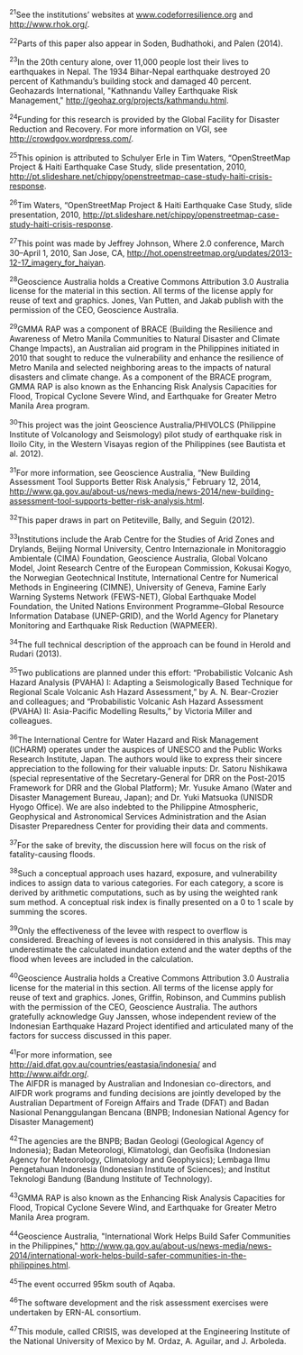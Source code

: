 <sup>21</sup>See the institutions’ websites at www.codeforresilience.org and http://www.rhok.org/. 

<sup>22</sup>Parts of this paper also appear in Soden, Budhathoki, and Palen (2014). 

<sup>23</sup>In the 20th century alone, over 11,000 people lost their lives to earthquakes in Nepal. The 1934 Bihar-Nepal earthquake destroyed 20 percent of Kathmandu’s building stock and damaged 40 percent. Geohazards International, "Kathnandu Valley Earthquake Risk Management," http://geohaz.org/projects/kathmandu.html.

<sup>24</sup>Funding for this research is provided by the Global Facility for Disaster Reduction and Recovery. For more information on VGI, see http://crowdgov.wordpress.com/.

<sup>25</sup>This opinion is attributed to Schulyer Erle in Tim Waters, “OpenStreetMap Project & Haiti Earthquake Case Study, slide presentation, 2010, http://pt.slideshare.net/chippy/openstreetmap-case-study-haiti-crisis-response.

<sup>26</sup>Tim Waters, “OpenStreetMap Project & Haiti Earthquake Case Study, slide presentation, 2010, http://pt.slideshare.net/chippy/openstreetmap-case-study-haiti-crisis-response.

<sup>27</sup>This point was made by Jeffrey Johnson, Where 2.0 conference, March 30–April 1, 2010, San Jose, CA, http://hot.openstreetmap.org/updates/2013-12-17_imagery_for_haiyan.

<sup>28</sup>Geoscience Australia holds a Creative Commons Attribution 3.0 Australia license for the material in this section. All terms of the license apply for reuse of text and graphics. Jones, Van Putten, and Jakab publish with the permission of the CEO, Geoscience Australia.

<sup>29</sup>GMMA RAP was a component of BRACE (Building the Resilience and Awareness of Metro Manila Communities to Natural Disaster and Climate Change Impacts), an Australian aid program in the Philippines initiated in 2010 that sought to reduce the vulnerability and enhance the resilience of Metro Manila and selected neighboring areas to the impacts of natural disasters and climate change. As a component of the BRACE program, GMMA RAP is also known as the Enhancing Risk Analysis Capacities for Flood, Tropical Cyclone Severe Wind, and Earthquake for Greater Metro Manila Area program.

<sup>30</sup>This project was the joint Geoscience Australia/PHIVOLCS (Philippine Institute of Volcanology and Seismology) pilot study of earthquake risk in Iloilo City, in the Western Visayas region of the Philippines (see Bautista et al. 2012). 

<sup>31</sup>For more information, see Geoscience Australia, “New Building Assessment Tool Supports Better Risk Analysis,” February 12, 2014, http://www.ga.gov.au/about-us/news-media/news-2014/new-building-assessment-tool-supports-better-risk-analysis.html.

<sup>32</sup>This paper draws in part on Petiteville, Bally, and Seguin (2012).

<sup>33</sup>Institutions include the Arab Centre for the Studies of Arid Zones and Drylands, Beijing Normal University, Centro Internazionale in Monitoraggio Ambientale (CIMA) Foundation, Geoscience Australia, Global Volcano Model, Joint Research Centre of the European Commission, Kokusai Kogyo, the Norwegian Geotechnical Institute, International Centre for Numerical Methods in Engineering (CIMNE), University of Geneva, Famine Early Warning Systems Network (FEWS-NET), Global Earthquake Model Foundation, the United Nations Environment Programme–Global Resource Information Database (UNEP-GRID), and the World Agency for Planetary Monitoring and Earthquake Risk Reduction (WAPMEER).

<sup>34</sup>The full technical description of the approach can be found in Herold and Rudari (2013).  

<sup>35</sup>Two publications are planned under this effort: “Probabilistic Volcanic Ash Hazard Analysis (PVAHA) I: Adapting a Seismologically Based Technique for Regional Scale Volcanic Ash Hazard Assessment,” by A. N. Bear-Crozier and colleagues; and “Probabilistic Volcanic Ash Hazard Assessment (PVAHA) II: Asia-Pacific Modelling Results,” by Victoria Miller and colleagues.

<sup>36</sup>The International Centre for Water Hazard and Risk Management (ICHARM) operates under the auspices of UNESCO and the Public Works Research Institute, Japan. The authors would like to express their sincere appreciation to the following for their valuable inputs: Dr. Satoru Nishikawa (special representative of the Secretary-General for DRR on the Post-2015 Framework for DRR and the Global Platform); Mr. Yusuke Amano (Water and Disaster Management Bureau, Japan); and Dr. Yuki Matsuoka (UNISDR Hyogo Office). We are also indebted to the Philippine Atmospheric, Geophysical and Astronomical Services Administration and the Asian Disaster Preparedness Center for providing their data and comments.

<sup>37</sup>For the sake of brevity, the discussion here will focus on the risk of fatality-causing floods.

<sup>38</sup>Such a conceptual approach uses hazard, exposure, and vulnerability indices to assign data to various categories. For each category, a score is derived by arithmetic computations, such as by using the weighted rank sum method. A conceptual risk index is finally presented on a 0 to 1 scale by summing the scores.

<sup>39</sup>Only the effectiveness of the levee with respect to overflow is considered. Breaching of levees is not considered in this analysis. This may underestimate the calculated inundation extend and the water depths of the flood when levees are included in the calculation.

<sup>40</sup>Geoscience Australia holds a Creative Commons Attribution 3.0 Australia license for the material in this section. All terms of the license apply for reuse of text and graphics. Jones, Griffin, Robinson, and Cummins publish with the permission of the CEO, Geoscience Australia.
The authors gratefully acknowledge Guy Janssen, whose independent review of the Indonesian Earthquake Hazard Project identified and articulated many of the factors for success discussed in this paper.

<sup>41</sup>For more information, see http://aid.dfat.gov.au/countries/eastasia/indonesia/ and http://www.aifdr.org/.  
The AIFDR is managed by Australian and Indonesian co-directors, and AIFDR work programs and funding decisions are jointly developed by the Australian Department of Foreign Affairs and Trade (DFAT) and Badan Nasional Penanggulangan Bencana (BNPB; Indonesian National Agency for Disaster Management)

<sup>42</sup>The agencies are the BNPB; Badan Geologi (Geological Agency of Indonesia); Badan Meteorologi, Klimatologi, dan Geofisika (Indonesian Agency for Meteorology, Climatology and Geophysics); Lembaga Ilmu Pengetahuan Indonesia (Indonesian Institute of Sciences); and Institut Teknologi Bandung (Bandung Institute of Technology).

<sup>43</sup>GMMA RAP is also known as the Enhancing Risk Analysis Capacities for Flood, Tropical Cyclone Severe Wind, and Earthquake for Greater Metro Manila Area program. 

<sup>44</sup>Geoscience Australia, "International Work Helps Build Safer Communities in the Philippines," http://www.ga.gov.au/about-us/news-media/news-2014/international-work-helps-build-safer-communities-in-the-philippines.html.

<sup>45</sup>The event occurred 95km south of Aqaba.

<sup>46</sup>The software development and the risk assessment exercises were undertaken by ERN-AL consortium.

<sup>47</sup>This module, called CRISIS, was developed at the Engineering Institute of the National University of Mexico by M. Ordaz, A. Aguilar, and J. Arboleda.
